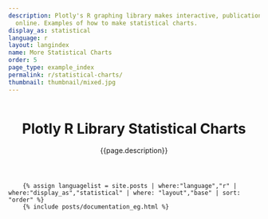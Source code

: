 ```yaml
---
description: Plotly's R graphing library makes interactive, publication-quality graphs
  online. Examples of how to make statistical charts.
display_as: statistical
language: r
layout: langindex
name: More Statistical Charts
order: 5
page_type: example_index
permalink: r/statistical-charts/
thumbnail: thumbnail/mixed.jpg
---
```


<header class="--welcome">
	<div class="--welcome-body">
		<!--div.--wrap-inner-->
		<div class="--title">
			<div class="--category-img"><img src="https://plot.ly/gh-pages/documentation/static/images/r-small.png" alt=""></div>
			<div class="--body">
				<h1>Plotly R Library Statistical Charts</h1>
				<p>{{page.description}}</p>
			</div>
		</div>
	</div>
</header>

		{% assign languagelist = site.posts | where:"language","r" | where:"display_as","statistical" | where: "layout","base" | sort: "order" %}
        {% include posts/documentation_eg.html %}